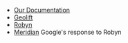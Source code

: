 - [Our Documentation](https://childish-evening-2be.notion.site/Bimodal-Help-Center-b698197fc0b84a2dafb64a140e85414e)
- [Geolift]([https://facebookincubator.github.io/GeoLift/docs/intro/](https://facebookincubator.github.io/GeoLift/docs/intro/))
- [Robyn]([https://facebookexperimental.github.io/Robyn/docs/welcome/](https://facebookexperimental.github.io/Robyn/docs/welcome/))
- [Meridian]()
	Google's response to Robyn